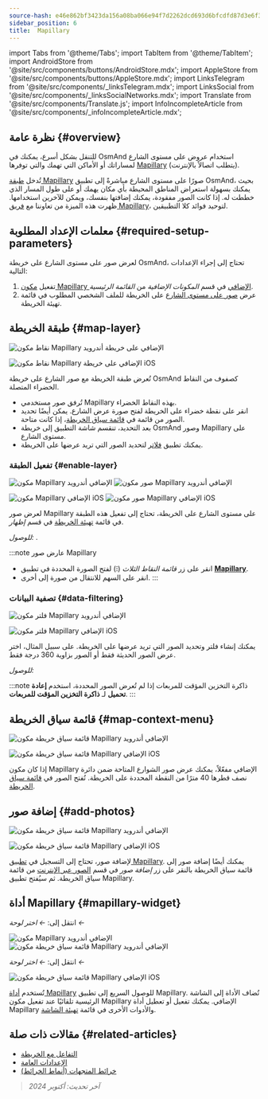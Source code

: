 ```yaml
---
source-hash: e46e862bf3423da156a08ba066e94f7d2262dcd693d6bfcdfd87d3e6f3328253
sidebar_position: 6
title:  Mapillary
---
```

import Tabs from '@theme/Tabs';
import TabItem from '@theme/TabItem';
import AndroidStore from '@site/src/components/buttons/AndroidStore.mdx';
import AppleStore from '@site/src/components/buttons/AppleStore.mdx';
import LinksTelegram from '@site/src/components/_linksTelegram.mdx';
import LinksSocial from '@site/src/components/_linksSocialNetworks.mdx';
import Translate from '@site/src/components/Translate.js';
import InfoIncompleteArticle from '@site/src/components/_infoIncompleteArticle.mdx';



## نظرة عامة {#overview}

للتنقل بشكل أسرع، يمكنك في OsmAnd استخدام عروض على مستوى الشارع لمساراتك أو الأماكن التي تهمك والتي توفرها [Mapillary](https://www.mapillary.com/) (يتطلب اتصالاً بالإنترنت).

تُدخل [طبقة Mapillary](https://www.mapillary.com/) صورًا على مستوى الشارع مباشرةً إلى تطبيق OsmAnd، بحيث يمكنك بسهولة استعراض المناطق المحيطة بأي مكان يهمك أو على طول المسار الذي خططت له. إذا كانت الصور مفقودة، يمكنك إضافتها بنفسك، ويمكن للآخرين استخدامها. ظهرت هذه الميزة من تعاوننا مع [فريق Mapillary](https://www.mapillary.com/about)، لتوحيد فوائد كلا التطبيقين.


## معلمات الإعداد المطلوبة {#required-setup-parameters}

لعرض صور على مستوى الشارع على خريطة OsmAnd، تحتاج إلى إجراء الإعدادات التالية:

1. تفعيل [مكون Mapillary الإضافي](../plugins/#enable--disable) في قسم *المكونات الإضافية* من *القائمة الرئيسية*.
2. عرض [صور على مستوى الشارع](#enable-layer) على الخريطة للملف الشخصي المطلوب في قائمة تهيئة الخريطة.


## طبقة الخريطة {#map-layer}

<Tabs groupId="operating-systems">

<TabItem value="android" label="أندرويد">

![نقاط مكون Mapillary الإضافي على خريطة أندرويد](@site/static/img/plugins/mapillary/mapillary_plugin_points_android.png)

</TabItem>

<TabItem value="ios" label="iOS">

![نقاط مكون Mapillary الإضافي على خريطة iOS](@site/static/img/plugins/mapillary/mapillary_plugin_points_ios.png)

</TabItem>

</Tabs>

تُعرض طبقة الخريطة مع صور الشارع على خريطة OsmAnd كصفوف من النقاط الخضراء المتصلة.

- تُرفق صور مستخدمي Mapillary بهذه النقاط الخضراء.
- انقر على نقطة خضراء على الخريطة لفتح صورة عرض الشارع. يمكن أيضًا تحديد الصور من قائمة في [قائمة سياق الخريطة](#map-context-menu)، إذا كانت متاحة.
- بعد التحديد، تنقسم شاشة التطبيق إلى خريطة OsmAnd وصور Mapillary على مستوى الشارع.
- يمكنك تطبيق [فلاتر](#data-filtering) لتحديد الصور التي تريد عرضها على الخريطة.


### تفعيل الطبقة {#enable-layer}

<Tabs groupId="operating-systems">

<TabItem value="android" label="أندرويد">

![مكون Mapillary الإضافي أندرويد](@site/static/img/plugins/mapillary/mapilary_enable_layer_1_andr.png) ![صور مكون Mapillary الإضافي أندرويد](@site/static/img/plugins/mapillary/mapilary_enable_layer_2_andr.png)

</TabItem>

<TabItem value="ios" label="iOS">

![مكون Mapillary الإضافي iOS](@site/static/img/plugins/mapillary/Mapilary_street_level_imagery_ios.png) ![صور مكون Mapillary الإضافي iOS](@site/static/img/plugins/mapillary/mapillary_plugin_images_ios.png)

</TabItem>

</Tabs>

لعرض صور Mapillary على مستوى الشارع على الخريطة، تحتاج إلى تفعيل هذه الطبقة في قائمة [تهيئة الخريطة](../map/configure-map-menu.md) في قسم *إظهار*.

*للوصول: <Translate ids="shared_string_menu,configure_map,street_level_imagery"/>*.

:::note عارض صور Mapillary

- انقر على زر *قائمة النقاط الثلاث* (&#8285;) لفتح الصورة المحددة في تطبيق [**Mapillary**](https://www.mapillary.com/mobile-apps).
- انقر على السهم للانتقال من صورة إلى أخرى.
:::


### تصفية البيانات {#data-filtering}

<Tabs groupId="operating-systems">

<TabItem value="android" label="أندرويد">

![فلتر مكون Mapillary الإضافي أندرويد](@site/static/img/plugins/mapillary/mapillary_config_map_filter_andr.png)

</TabItem>

<TabItem value="ios" label="iOS">

![فلتر مكون Mapillary الإضافي iOS](@site/static/img/plugins/mapillary/mapillary_plugin_filter_ios.png)

</TabItem>

</Tabs>

يمكنك إنشاء فلتر وتحديد الصور التي تريد عرضها على الخريطة. على سبيل المثال، اختر عرض الصور الحديثة فقط أو الصور بزاوية 360 درجة فقط.

*للوصول: <Translate ids="shared_string_menu,configure_map,street_level_imagery"/>*

:::note ذاكرة التخزين المؤقت للمربعات
إذا لم تُعرض الصور المحددة، استخدم **إعادة تحميل** لـ **ذاكرة التخزين المؤقت للمربعات**.
:::


## قائمة سياق الخريطة {#map-context-menu}

<Tabs groupId="operating-systems">

<TabItem value="android" label="أندرويد">

![قائمة سياق خريطة مكون Mapillary الإضافي أندرويد](@site/static/img/plugins/mapillary/mapillary_plugin_context_menu_android.png)

</TabItem>

<TabItem value="ios" label="iOS">

![قائمة سياق خريطة مكون Mapillary الإضافي iOS](@site/static/img/plugins/mapillary/mapillary_plugin_context_menu_ios.png)

</TabItem>

</Tabs>

إذا كان مكون Mapillary الإضافي مفعّلاً، يمكنك عرض صور الشوارع المتاحة ضمن دائرة نصف قطرها 40 مترًا من النقطة المحددة على الخريطة. تُفتح الصور في [قائمة سياق الخريطة](../map/map-context-menu.md#online-photos).


## إضافة صور {#add-photos}

<Tabs groupId="operating-systems">

<TabItem value="android" label="أندرويد">

![قائمة سياق خريطة مكون Mapillary الإضافي أندرويد](@site/static/img/plugins/mapillary/mapillary_add_photos_andr.png)

</TabItem>

<TabItem value="ios" label="iOS">

![قائمة سياق خريطة مكون Mapillary الإضافي iOS](@site/static/img/plugins/mapillary/mapillary_add_photos_ios.png)

</TabItem>

</Tabs>

لإضافة صور، تحتاج إلى التسجيل في [تطبيق Mapillary](https://www.mapillary.com/mobile-apps). يمكنك أيضًا إضافة صور إلى قائمة سياق الخريطة بالنقر على زر *إضافة صور* في قسم [الصور عبر الإنترنت](../map/map-context-menu.md#online-photos) من قائمة سياق الخريطة. ثم سيُفتح تطبيق Mapillary.


## أداة Mapillary {#mapillary-widget}

<Tabs groupId="operating-systems">

<TabItem value="android" label="أندرويد">

انتقل إلى: *<Translate android="true" ids="shared_string_menu,map_widget_config,shared_string_widgets"/> ← اختر لوحة ← <Translate android="true" ids="mapillary"/>*

![مكون Mapillary الإضافي أندرويد](@site/static/img/plugins/mapillary/mapillary_widget_1_andr.png) ![قائمة سياق خريطة مكون Mapillary الإضافي أندرويد](@site/static/img/plugins/mapillary/mapillary_widget_2_andr.png)

</TabItem>

<TabItem value="ios" label="iOS">

انتقل إلى: *<Translate ios="true" ids="shared_string_menu,layer_map_appearance,shared_string_widgets"/> ← اختر لوحة ← <Translate ios="true" ids="mapillary"/>*

![قائمة سياق خريطة مكون Mapillary الإضافي iOS](@site/static/img/plugins/mapillary/mapillary_app_activation_ios.png)

</TabItem>

</Tabs>

تُستخدم [أداة Mapillary](../widgets/info-widgets.md#mapillary-widget) للوصول السريع إلى تطبيق Mapillary. تُضاف الأداة إلى الشاشة الرئيسية تلقائيًا عند تفعيل مكون Mapillary الإضافي. يمكنك تفعيل أو تعطيل أداة Mapillary والأدوات الأخرى في قائمة [تهيئة الشاشة](../widgets/configure-screen.md).


## مقالات ذات صلة {#related-articles}

- [التفاعل مع الخريطة](../../user/map/interact-with-map.md)
- [الإعدادات العامة](../../user/personal/global-settings.md)
- [خرائط المتجهات (أنماط الخرائط)](../../user/map/vector-maps.md)

> *آخر تحديث: أكتوبر 2024*